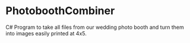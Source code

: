PhotoboothCombiner
==================

C# Program to take all files from our wedding photo booth and turn them into images easily printed at 4x5.
